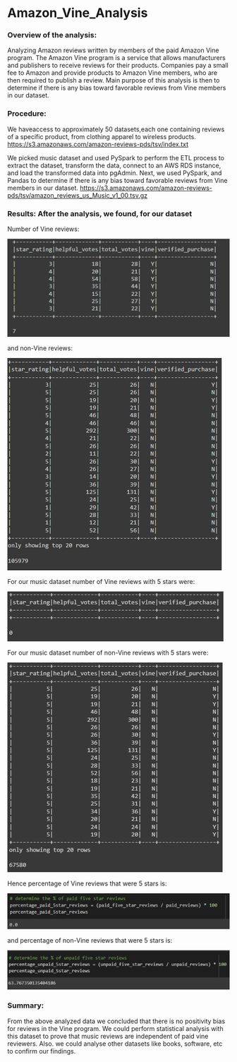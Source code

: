# Amazon_Vine_Analysis

### Overview of the analysis: 

Analyzing Amazon reviews written by members of the paid Amazon Vine program. The Amazon Vine program is a service that allows manufacturers and publishers to receive reviews for their products. Companies pay a small fee to Amazon and provide products to Amazon Vine members, who are then required to publish a review. Main purpose of this analysis is then to determine if there is any bias toward favorable reviews from Vine members in our dataset.

### Procedure:

We haveaccess to approximately 50 datasets,each one containing reviews of a specific product, from clothing apparel to wireless products.
https://s3.amazonaws.com/amazon-reviews-pds/tsv/index.txt

We picked music dataset and used PySpark to perform the ETL process to extract the dataset, transform the data, connect to an AWS RDS instance, and load the transformed data into pgAdmin. Next, we used PySpark, and Pandas to determine if there is any bias toward favorable reviews from Vine members in our dataset.
https://s3.amazonaws.com/amazon-reviews-pds/tsv/amazon_reviews_us_Music_v1_00.tsv.gz

### Results: After the analysis, we found, for our dataset

Number of Vine reviews:

![vine reviews](https://github.com/RGK73/Amazon_Vine_Analysis/blob/main/Images/total_vine_reviews.png)

and non-Vine reviews:

![non vine reviews](https://github.com/RGK73/Amazon_Vine_Analysis/blob/main/Images/total_non_vine_reviews.png)

For our music dataset number of Vine reviews with 5 stars were: 

![vine 5star reviews](https://github.com/RGK73/Amazon_Vine_Analysis/blob/main/Images/5star_vine_reviews.png)

For our music dataset number of non-Vine reviews with 5 stars were:

![non vine 5star reviews](https://github.com/RGK73/Amazon_Vine_Analysis/blob/main/Images/5star_non_vine_reviews.png)

Hence percentage of Vine reviews that were 5 stars is: 

![vine reviews](https://github.com/RGK73/Amazon_Vine_Analysis/blob/main/Images/percentage_5star_vine_reviews.png)

and percentage of non-Vine reviews that were 5 stars is: 

![vine reviews](https://github.com/RGK73/Amazon_Vine_Analysis/blob/main/Images/percentage_5star_non_vine_reviews.png)

### Summary: 

From the above analyzed data we concluded that there is no positivity bias for reviews in the Vine program. 
We could perform statistical analysis with this dataset to prove that music reviews are independent of paid vine reviewers.
Also. we could analyse other datasets like books, software, etc to confirm our findings.
